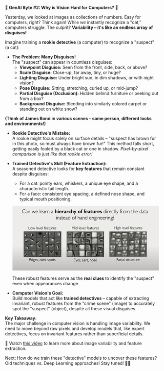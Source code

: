 **🧠 GenAI Byte #2: Why is Vision Hard for Computers? 🤯**

Yesterday, we looked at images as collections of numbers. Easy for computers, right? Think again! While *we* instantly recognize a "cat," computers struggle. The culprit? **Variability – it's like an endless array of disguises!**

Imagine training a **rookie detective** (a computer) to recognize a "suspect" (a cat):

* **The Problem: Many Disguises!**  
  The "suspect" can appear in countless disguises:
    * **Viewpoint Disguise:** Seen from the front, side, back, or above?
    * **Scale Disguise:** Close-up, far away, tiny, or huge?
    * **Lighting Disguise:** Under bright sun, in dim shadows, or with night vision?
    * **Pose Disguise:** Sitting, stretching, curled up, or mid-jump?
    * **Partial Disguise (Occlusion):** Hidden behind furniture or peeking out from a box?
    * **Background Disguise:** Blending into similarly colored carpet or standing out on white snow?

**(Think of James Bond in various scenes – same person, different looks and environments!)**

- **Rookie Detective's Mistake:**  
  A rookie might focus solely on surface details – "suspect has brown fur in this photo, so must always have brown fur!" This method falls short, getting easily fooled by a black cat or one in shadow. *Pixel-by-pixel comparison is just like that rookie error!*

- **Trained Detective's Skill (Feature Extraction):**  
  A seasoned detective looks for **key features** that remain constant despite disguises:
    * For a cat: pointy ears, whiskers, a unique eye shape, and a characteristic tail length.
    * For a face: consistent eye spacing, a defined nose shape, and typical mouth positioning.
    
   ![feature-detection.jpeg](./assets/feature-detection.jpeg)
    
    These robust features serve as the **real clues** to identify the "suspect" even when appearances change.

- **Computer Vision's Goal:**  
  Build models that act like **trained detectives** – capable of extracting invariant, robust features from the "crime scene" (image) to accurately spot the "suspect" (object), despite all these visual disguises.

**Key Takeaway:**  
The major challenge in computer vision is handling image variability. We need to move beyond raw pixels and develop models that, like expert detectives, focus on invariant features rather than superficial details.

🔗 Watch [this video](https://drive.google.com/file/d/12g7PJAsMFhW78syb5huxS3kuFiUFT4DI/view?usp=sharing) to learn more about image variability and feature extraction.

Next: How do we train these "detective" models to uncover these features? Old techniques vs. Deep Learning approaches! Stay tuned! 🕵️‍♂️
